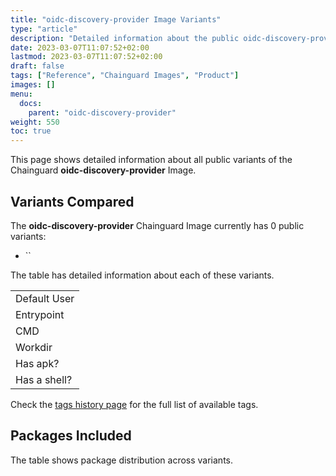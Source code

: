 ```yaml
---
title: "oidc-discovery-provider Image Variants"
type: "article"
description: "Detailed information about the public oidc-discovery-provider Chainguard Image variants"
date: 2023-03-07T11:07:52+02:00
lastmod: 2023-03-07T11:07:52+02:00
draft: false
tags: ["Reference", "Chainguard Images", "Product"]
images: []
menu:
  docs:
    parent: "oidc-discovery-provider"
weight: 550
toc: true
---
```


This page shows detailed information about all public variants of the Chainguard **oidc-discovery-provider** Image.

## Variants Compared
The **oidc-discovery-provider** Chainguard Image currently has 0 public variants: 

- ``

The table has detailed information about each of these variants.

|              |
|--------------|
| Default User |
| Entrypoint   |
| CMD          |
| Workdir      |
| Has apk?     |
| Has a shell? |

Check the [tags history page](/chainguard/chainguard-images/reference/oidc-discovery-provider/tags_history/) for the full list of available tags.

## Packages Included
The table shows package distribution across variants.

|  |
|--|
